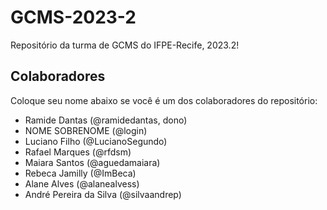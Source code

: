# GCMS-2023-2
Repositório da turma de GCMS do IFPE-Recife, 2023.2!

## Colaboradores
Coloque seu nome abaixo se você é um dos colaboradores do repositório:
* Ramide Dantas (@ramidedantas, dono)
* NOME SOBRENOME (@login)
* Luciano Filho (@LucianoSegundo)
* Rafael Marques (@rfdsm)
* Maiara Santos (@aguedamaiara)
* Rebeca Jamilly (@ImBeca)
* Alane Alves (@alanealvess)
* André Pereira da Silva (@silvaandrep)
